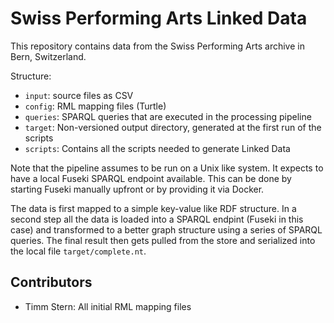 # Swiss Performing Arts Linked Data

This repository contains data from the Swiss Performing Arts archive in Bern, Switzerland.

Structure:

* `input`: source files as CSV
* `config`: RML mapping files (Turtle)
* `queries`: SPARQL queries that are executed in the processing pipeline
* `target`: Non-versioned output directory, generated at the first run of the scripts
* `scripts`: Contains all the scripts needed to generate Linked Data

Note that the pipeline assumes to be run on a Unix like system. It expects to have a local Fuseki SPARQL endpoint available. This can be done by starting Fuseki manually upfront or by providing it via Docker.

The data is first mapped to a simple key-value like RDF structure. In a second step all the data is loaded into a SPARQL endpint (Fuseki in this case) and transformed to a better graph structure using a series of SPARQL queries. The final result then gets pulled from the store and serialized into the local file `target/complete.nt`.

## Contributors

* Timm Stern: All initial RML mapping files
